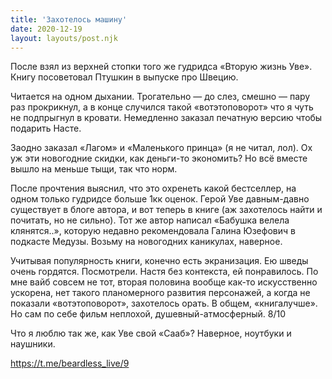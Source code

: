 ```yaml
---
title: 'Захотелось машину'
date: 2020-12-19
layout: layouts/post.njk
---
```


После взял из верхней стопки того же гудридса «Вторую жизнь Уве». Книгу посоветовал Птушкин в выпуске про Швецию. 

Читается на одном дыхании. Трогательно — до слез, смешно — пару раз прокрикнул, а в конце случился такой «вотэтоповорот» что я чуть не подпрыгнул в кровати. Немедленно заказал печатную версию чтобы подарить Насте. 

Заодно заказал «Лагом» и «Маленького принца» (я не читал, лол). Ох уж эти новогодние скидки, как деньги-то экономить? Но всё вместе вышло на меньше тыщи, так что норм.

После прочтения выяснил, что это охренеть какой бестселлер, на одном только гудридсе больше 1кк оценок. Герой Уве давным-давно существует в блоге автора, и вот теперь в книге (аж захотелось найти и почитать, но не сильно). Тот же автор написал «Бабушка велела клянятся..», которую недавно рекомендовала Галина Юзефович в подкасте Медузы. Возьму на новогодних каникулах, наверное.

Учитывая популярность книги, конечно есть экранизация. Ею шведы очень гордятся. Посмотрели. Настя без контекста, ей понравилось. По мне вайб совсем не тот, вторая половина вообще как-то искусственно ускорена, нет такого планомерного развития персонажей, а когда не показали «вотэтоповорот», захотелось орать. В общем, «книгалучше». Но сам по себе фильм неплохой, душевный-атмосферный. 8/10

Что я люблю так же, как Уве свой «Сааб»? Наверное, ноутбуки и наушники.

https://t.me/beardless_live/9